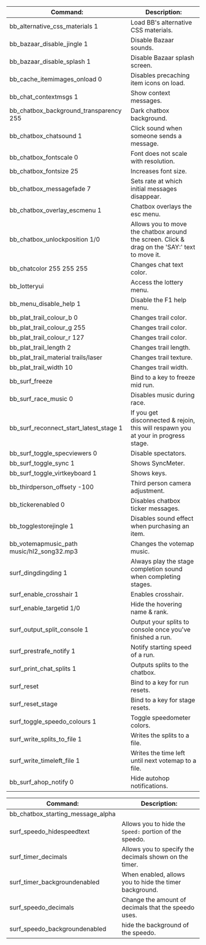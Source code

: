 
| Command:                                  | Description:                                                                                      |
| ----------------------------------------- | ------------------------------------------------------------------------------------------------- |
| bb_alternative_css_materials 1            | Load BB's alternative CSS materials.                                                              |
| bb_bazaar_disable_jingle 1                | Disable Bazaar sounds.                                                                            |
| bb_bazaar_disable_splash 1                | Disable Bazaar splash screen.                                                                     |
| bb_cache_itemimages_onload 0              | Disables precaching item icons on load.                                                           |
| bb_chat_contextmsgs 1                     | Show context messages.                                                                            |
| bb_chatbox_background_transparency 255    | Dark chatbox background.                                                                          |
| bb_chatbox_chatsound 1                    | Click sound when someone sends a message.<br>                                                     |
| bb_chatbox_fontscale 0                    | Font does not scale with resolution.                                                              |
| bb_chatbox_fontsize 25                    | Increases font size.                                                                              |
| bb_chatbox_messagefade 7                  | Sets rate at which initial messages disappear.                                                    |
| bb_chatbox_overlay_escmenu 1              | Chatbox overlays the esc menu.                                                                    |
| bb_chatbox_unlockposition 1/0             | Allows you to move the chatbox around the screen. Click & drag on the 'SAY:' text to move it.<br> |
| bb_chatcolor 255 255 255                  | Changes chat text color.                                                                          |
| bb_lotteryui                              | Access the lottery menu.                                                                          |
| bb_menu_disable_help 1                    | Disable the F1 help menu.                                                                         |
| bb_plat_trail_colour_b 0                  | Changes trail color.                                                                              |
| bb_plat_trail_colour_g 255                | Changes trail color.                                                                              |
| bb_plat_trail_colour_r 127                | Changes trail color.                                                                              |
| bb_plat_trail_length 2                    | Changes trail length.                                                                             |
| bb_plat_trail_material trails/laser       | Changes trail texture.                                                                            |
| bb_plat_trail_width 10                    | Changes trail width.                                                                              |
| bb_surf_freeze                            | Bind to a key to freeze mid run.                                                                  |
| bb_surf_race_music 0                      | Disables music during race.                                                                       |
| bb_surf_reconnect_start_latest_stage 1    | If you get disconnected & rejoin, this will respawn you at your in progress stage.<br>            |
| bb_surf_toggle_specviewers 0              | Disable spectators.                                                                               |
| bb_surf_toggle_sync 1                     | Shows SyncMeter.                                                                                  |
| bb_surf_toggle_virtkeyboard 1             | Shows keys.                                                                                       |
| bb_thirdperson_offsety -100               | Third person camera adjustment.                                                                   |
| bb_tickerenabled 0                        | Disables chatbox ticker messages.                                                                 |
| bb_togglestorejingle 1                    | Disables sound effect when purchasing an item.<br>                                                |
| bb_votemapmusic_path music/hl2_song32.mp3 | Changes the votemap music.                                                                        |
| surf_dingdingding 1                       | Always play the stage completion sound when completing stages.                                    |
| surf_enable_crosshair 1                   | Enables crosshair.                                                                                |
| surf_enable_targetid 1/0                  | Hide the hovering name & rank.                                                                    |
| surf_output_split_console 1               | Output your splits to console once you've finished a run.                                         |
| surf_prestrafe_notify 1                   | Notify starting speed of a run.                                                                   |
| surf_print_chat_splits 1                  | Outputs splits to the chatbox.                                                                    |
| surf_reset                                | Bind to a key for run resets.                                                                     |
| surf_reset_stage                          | Bind to a key for stage resets.                                                                   |
| surf_toggle_speedo_colours 1              | Toggle speedometer colors.                                                                        |
| surf_write_splits_to_file 1               | Writes the splits to a file.                                                                      |
| surf_write_timeleft_file 1                | Writes the time left until next votemap to a file.                                                |
| bb_surf_ahop_notify 0                     | Hide autohop notifications.                                                                       |


| Command:                          | Description:                                           |
| --------------------------------- | ------------------------------------------------------ |
| bb_chatbox_starting_message_alpha |                                                        |
| surf_speedo_hidespeedtext         | Allows you to hide the `Speed:` portion of the speedo. |
| surf_timer_decimals               | Allows you to specify the decimals shown on the timer. |
| surf_timer_backgroundenabled      | When enabled, allows you to hide the timer background. |
| surf_speedo_decimals              | Change the amount of decimals that the speedo uses.    |
| surf_speedo_backgroundenabled     | hide the background of the speedo.                     |
